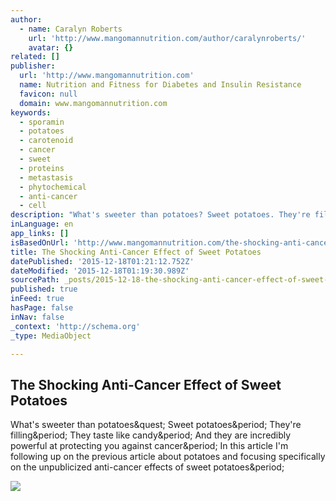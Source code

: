 ```yaml
---
author:
  - name: Caralyn Roberts
    url: 'http://www.mangomannutrition.com/author/caralynroberts/'
    avatar: {}
related: []
publisher:
  url: 'http://www.mangomannutrition.com'
  name: Nutrition and Fitness for Diabetes and Insulin Resistance
  favicon: null
  domain: www.mangomannutrition.com
keywords:
  - sporamin
  - potatoes
  - carotenoid
  - cancer
  - sweet
  - proteins
  - metastasis
  - phytochemical
  - anti-cancer
  - cell
description: "What's sweeter than potatoes? Sweet potatoes. They're filling. They taste like candy. And they are incredibly powerful at protecting you against cancer. In this article I'm following up on the previous article about potatoes and focusing specifically on the unpublicized anti-cancer effects of sweet potatoes."
inLanguage: en
app_links: []
isBasedOnUrl: 'http://www.mangomannutrition.com/the-shocking-anti-cancer-effect-of-sweet-potatoes/'
title: The Shocking Anti-Cancer Effect of Sweet Potatoes
datePublished: '2015-12-18T01:21:12.752Z'
dateModified: '2015-12-18T01:19:30.989Z'
sourcePath: _posts/2015-12-18-the-shocking-anti-cancer-effect-of-sweet-potatoes.md
published: true
inFeed: true
hasPage: false
inNav: false
_context: 'http://schema.org'
_type: MediaObject

---
```

<article style=""><h1>The Shocking Anti-Cancer Effect of Sweet Potatoes</h1><p>What's sweeter than potatoes&amp;quest; Sweet potatoes&amp;period; They're filling&amp;period; They taste like candy&amp;period; And they are incredibly powerful at protecting you against cancer&amp;period; In this article I'm following up on the previous article about potatoes and focusing specifically on the unpublicized anti-cancer effects of sweet potatoes&amp;period;</p><img src="http://www.mangomannutrition.com/wp-content/uploads/2015/12/Sweet-Potatoes-Featured-Small.jpg" /></article>